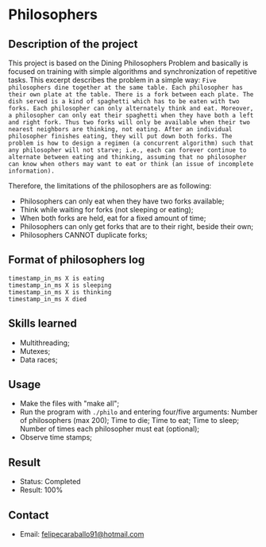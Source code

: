 # Philosophers

## Description of the project
This project is based on the Dining Philosophers Problem and basically is focused on training with simple algorithms and synchronization of repetitive tasks. This excerpt describes the problem in a simple way:
```Five philosophers dine together at the same table. Each philosopher has their own plate at the table. There is a fork between each plate. The dish served is a kind of spaghetti which has to be eaten with two forks. Each philosopher can only alternately think and eat. Moreover, a philosopher can only eat their spaghetti when they have both a left and right fork. Thus two forks will only be available when their two nearest neighbors are thinking, not eating. After an individual philosopher finishes eating, they will put down both forks. The problem is how to design a regimen (a concurrent algorithm) such that any philosopher will not starve; i.e., each can forever continue to alternate between eating and thinking, assuming that no philosopher can know when others may want to eat or think (an issue of incomplete information).```

Therefore, the limitations of the philosophers are as following:
- Philosophers can only eat when they have two forks available;
- Think while waiting for forks (not sleeping or eating);
- When both forks are held, eat for a fixed amount of time;
- Philosophers can only get forks that are to their right, beside their own;
- Philosophers CANNOT duplicate forks;

## Format of philosophers log
```timestamp_in_ms X has taken a fork
timestamp_in_ms X is eating
timestamp_in_ms X is sleeping
timestamp_in_ms X is thinking
timestamp_in_ms X died
```

## Skills learned
- Multithreading;
- Mutexes;
- Data races;

## Usage
- Make the files with "make all";
- Run the program with ```./philo``` and entering four/five arguments:
	Number of philosophers (max 200);
	Time to die;
	Time to eat;
	Time to sleep;
	Number of times each philosopher must eat (optional);
- Observe time stamps;

## Result
- Status: Completed
- Result: 100%

## Contact
- Email: felipecaraballo91@hotmail.com
